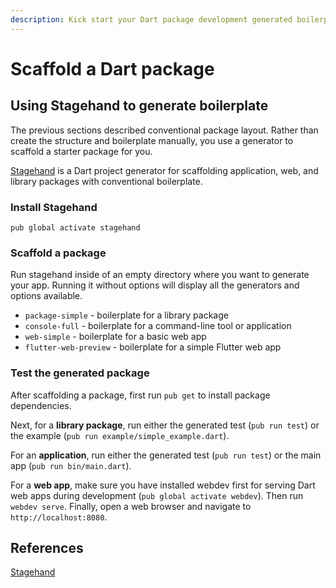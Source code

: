 ```yaml
---
description: Kick start your Dart package development generated boilerplate
---
```


# Scaffold a Dart package

## Using Stagehand to generate boilerplate

The previous sections described conventional package layout. Rather than create the structure and boilerplate manually, you use a generator to scaffold a starter package for you.

[Stagehand](https://pub.dev/packages/stagehand) is a Dart project generator for scaffolding application, web, and library packages with conventional boilerplate.

### Install Stagehand

```text
pub global activate stagehand
```

### Scaffold a package

Run stagehand inside of an empty directory where you want to generate your app. Running it without options will display all the generators and options available.

* `package-simple` - boilerplate for a library package
* `console-full` - boilerplate for a command-line tool or application
* `web-simple` - boilerplate for a basic web app
* `flutter-web-preview` - boilerplate for a simple Flutter web app

### Test the generated package

After scaffolding a package, first run `pub get` to install package dependencies.

Next, for a **library package**, run either the generated test \(`pub run test`\) or the example \(`pub run example/simple_example.dart`\).

For an **application**, run either the generated test \(`pub run test`\) or the main app \(`pub run bin/main.dart`\).

For a **web app**, make sure you have installed webdev first for serving Dart web apps during development \(`pub global activate webdev`\). Then run `webdev serve`. Finally, open a web browser and navigate to `http://localhost:8080`.

## References

[Stagehand](https://pub.dev/packages/stagehand)

